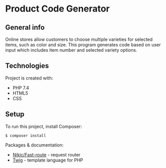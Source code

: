 # Product Code Generator

## General info
Online stores allow customers to choose multiple varieties for selected items, such as color and size.
This program generates code based on user input which includes item number and selected variety options.

## Technologies
Project is created with:
* PHP 7.4
* HTML5
* CSS

## Setup
To run this project, install Composer:
```
$ composer install
```
Packages & documentation: <br>
* [Nikic/Fast-route](https://github.com/nikic/FastRoute) - request router
* [Twig](https://twig.symfony.com/doc/3.x/) - template language for PHP
